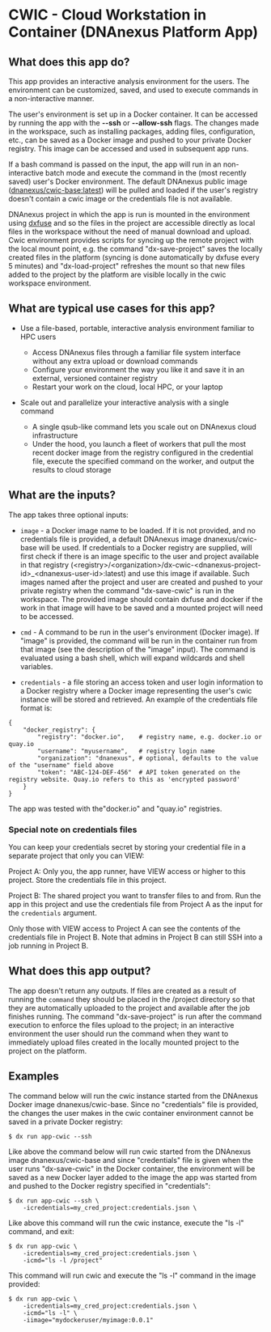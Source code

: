 # CWIC - Cloud Workstation in Container (DNAnexus Platform App)

## What does this app do?

This app provides an interactive analysis environment for the users. The environment can be customized, saved, and used to execute commands in a non-interactive manner.

The user's environment is set up in a Docker container. It can be accessed by running the app with the **--ssh** or **--allow-ssh** flags. The changes made in the workspace, such as installing packages, adding files, configuration, etc., can be saved as a Docker image and pushed to your private Docker registry. This image can be accessed and used in subsequent app runs.

If a bash command is passed on the input, the app will run in an non-interactive batch mode and execute the command in the (most recently saved) user's Docker environment. The default DNAnexus public image ([dnanexus/cwic-base:latest](https://hub.docker.com/r/dnanexus/cwic-base)) will be pulled and loaded if the user's registry doesn't contain a cwic image or the credentials file is not available.

DNAnexus project in which the app is run is mounted in the environment using [dxfuse](https://github.com/dnanexus/dxfuse) and so the files in the project are accessible directly as local files in the workspace without the need of manual download and upload.  Cwic environment provides scripts for syncing up the remote project with the local mount point, e.g. the command "dx-save-project" saves the locally created files in the platform (syncing is done automatically by dxfuse every 5 minutes) and "dx-load-project" refreshes the mount so that new files added to the project by the platform are visible locally in the cwic workspace environment.

## What are typical use cases for this app?

* Use a file-based, portable, interactive analysis environment familiar to HPC users
  - Access DNAnexus files through a familiar file system interface without any extra upload or download commands
  - Configure your environment the way you like it and save it in an external, versioned container registry
  - Restart your work on the cloud, local HPC, or your laptop

* Scale out and parallelize your interactive analysis with a single command
  - A single qsub-like command lets you scale out on DNAnexus cloud infrastructure
  - Under the hood,  you launch a fleet of workers that pull the most recent docker image from the registry configured in the credential file, execute the specified command on the worker, and output the results to cloud storage


## What are the inputs?

The app takes three optional inputs:

* `image` - a Docker image name to be loaded. If it is not provided, and no credentials file is provided, a default DNAnexus image dnanexus/cwic-base will be used. If credentials to a Docker registry are supplied,  will first check if there is an image specific to the user and project available in that registry (&lt;registry&gt;/&lt;organization&gt;/dx-cwic-&lt;dnanexus-project-id&gt;\_&lt;dnanexus-user-id&gt;:latest) and use this image if available. Such images named after the project and user are created and pushed to your private registry when the command "dx-save-cwic" is run in the workspace. The provided image should contain dxfuse and docker if the work in that image will have to be saved and a mounted project will need to be accessed.

* `cmd` - A command to be run in the user's environment (Docker image). If "image" is provided, the command will be run in the container run from that image (see the description of the "image" input). The command is evaluated using a bash shell, which will expand wildcards and shell variables.

* `credentials` - a file storing an access token and user login information to a Docker registry where a Docker image representing the user's cwic instance will be stored and retrieved. An example of the credentials file format is:

```
{
    "docker_registry": {
        "registry": "docker.io",    # registry name, e.g. docker.io or quay.io
        "username": "myusername",   # registry login name
        "organization": "dnanexus", # optional, defaults to the value of the "username" field above
        "token": "ABC-124-DEF-456"  # API token generated on the registry website. Quay.io refers to this as 'encrypted password'
    }
}
```

The app was tested with the"docker.io" and "quay.io" registries.

### Special note on credentials files

You can keep your credentials secret by storing your credential file in a separate project that only you can VIEW:

Project A: Only you, the app runner, have VIEW access or higher to this project. Store the credentials file in this project.

Project B: The shared project you want to transfer files to and from. Run the app in this project and use the credentials file from Project A as the input for the `credentials` argument.

Only those with VIEW access to Project A can see the contents of the credentials file in Project B. Note that admins in Project B can still SSH into a job running in Project B.

## What does this app output?

The app doesn't return any outputs. If files are created as a result of running the `command` they should be placed in the /project directory so that they are automatically uploaded to the project and available after the job finishes running. The command "dx-save-project" is run after the command execution to enforce the files upload to the project; in an interactive environment the user should run the command when they want to immediately upload files created in the locally mounted project to the project on the platform.

## Examples

The command below will run the cwic instance started from the DNAnexus Docker image dnanexus/cwic-base. Since no "credentials" file is provided, the changes the user makes in the cwic container environment cannot be saved in a private Docker registry:

```
$ dx run app-cwic --ssh
```

Like above the command below will run cwic started from the DNAnexus image dnanexus/cwic-base and since "credentials" file is given when the user runs "dx-save-cwic" in the Docker container, the environment will be saved as a new Docker layer added to the image the app was started from and pushed to the Docker registry specified in "credentials":

```
$ dx run app-cwic --ssh \
    -icredentials=my_cred_project:credentials.json \
```

Like above this command will run the cwic instance, execute the "ls -l" command, and exit:

```
$ dx run app-cwic \
    -icredentials=my_cred_project:credentials.json \
    -icmd="ls -l /project"
```

This command will run cwic and execute the "ls -l" command in the image provided:

```
$ dx run app-cwic \
    -icredentials=my_cred_project:credentials.json \
    -icmd="ls -l" \
    -iimage="mydockeruser/myimage:0.0.1"
```

